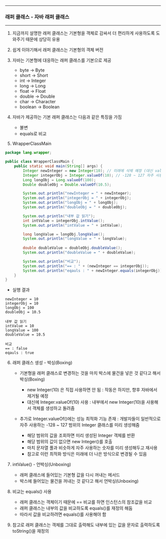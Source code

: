-----
### 래퍼 클래스 - 자바 래퍼 클래스
-----
1. 지금까지 설명한 래퍼 클래스는 기본형을 객체로 감싸서 더 편리하게 사용하도록 도와주기 때문에 상당히 유용
2. 쉽게 이야기해서 래퍼 클래스는 기본형의 객체 버전
3. 자바는 기본형에 대응하는 래퍼 클래스를 기본으로 제공
   - byte → Byte
   - short → Short
   - int → Integer
   - long → Long
   - float → Float
   - double → Double
   - char → Character
   - boolean → Boolean

4. 자바가 제공하는 기본 래퍼 클래스는 다음과 같은 특징을 가짐
   - 불변
   - equals로 비교
  
5. WrapperClassMain
```java
package lang.wrapper;

public class WrapperClassMain {
    public static void main(String[] args) {
        Integer newInteger = new Integer(10); // 미래에 삭제 예정 (대신 valueOf() 사용)
        Integer integerObj = Integer.valueOf(10); // -128 ~ 127 자주 사용하는 값 재사용, 불변
        Long longObj = Long.valueOf(100);
        Double doubleObj = Double.valueOf(10.5);

        System.out.println("newInteger = " + newInteger);
        System.out.println("integerObj = " + integerObj);
        System.out.println("longObj = " + longObj);
        System.out.println("doubleObj = " + doubleObj);

        System.out.println("내부 값 읽기");
        int intValue = integerObj.intValue();
        System.out.println("intValue = " + intValue);

        long longValue = longObj.longValue();
        System.out.println("longValue = " + longValue);
        
        double doubleValue = doubleObj.doubleValue();
        System.out.println("doubleValue = " + doubleValue);

        System.out.println("비교");
        System.out.println("== : " + (newInteger == integerObj));
        System.out.println("eqauls : " + newInteger.equals(integerObj));
    }
}
```
   - 실행 결과
```
newInteger = 10
integerObj = 10
longObj = 100
doubleObj = 10.5

내부 값 읽기
intValue = 10
longValue = 100
doubleValue = 10.5

비교
== : false
eqauls : true
```

 6. 래퍼 클래스 생성 - 박싱(Boxing)
    - 기본형을 래퍼 클래스로 변경하는 것을 마치 박스에 물건을 넣은 것 같다고 해서 박싱(Boxing)
        + new Integer(10) 은 직접 사용하면 안 됨 : 작동은 하지만, 향후 자바에서 제거될 예정
        + 대신에 Integer.valueOf(10) 사용 : 내부에서 new Integer(10)을 사용해서 객체를 생성하고 돌려줌
  
    - 추가로 Integer.valueOf()에는 성능 최적화 기능 존재 : 개발자들이 일반적으로 자주 사용하는 -128 ~ 127 범위의 Integer 클래스를 미리 생성해줌
        + 해당 범위의 값을 조회하면 미리 생성된 Integer 객체를 반환
        + 해당 범위의 값이 없으면 new Integer()를 호출
        + 마치 문자열 풀과 비슷하게 자주 사용하는 숫자를 미리 생성해두고 재사용
        + 참고로 이런 최적화 방식은 미래에 더 나은 방식으로 변경될 수 있음

7. intValue() - 언박싱(Unboxing)
   - 래퍼 클래스에 들어있는 기본형 값을 다시 꺼내는 메서드
   - 박스에 들어있는 물건을 꺼내는 것 같다고 해서 언박싱(Unboxing)

8. 비교는 equals() 사용
   - 래퍼 클래스는 객체이기 때문에 == 비교를 하면 인스턴스의 참조값을 비교
   - 래퍼 클래스는 내부의 값을 비교하도록 equals()를 재정의 해둠
   - 따라서 값을 비교하려면 equals()를 사용해야 함

9. 참고로 래퍼 클래스는 객체를 그대로 출력해도 내부에 있는 값을 문자로 출력하도록 toString()을 재정의
